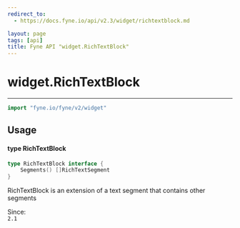```yaml
---
redirect_to:
  - https://docs.fyne.io/api/v2.3/widget/richtextblock.md

layout: page
tags: [api]
title: Fyne API "widget.RichTextBlock"
---
```



# widget.RichTextBlock
---
```go
import "fyne.io/fyne/v2/widget"
```

## Usage

#### type RichTextBlock

```go
type RichTextBlock interface {
	Segments() []RichTextSegment
}
```

RichTextBlock is an extension of a text segment that contains other segments


<div class="since">Since: <code>
2.1</code></div>
